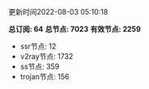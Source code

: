 更新时间2022-08-03 05:10:18

**总订阅: 64**
**总节点: 7023**
**有效节点: 2259**
- ssr节点: 12
- v2ray节点: 1732
- ss节点: 359
- trojan节点: 156
